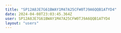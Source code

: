 ```yaml
---
title: "SP12A8JE7G61BWAY1M47A25CFW0TJ9A6QQB1ATYD4"
date: 2024-04-08T23:03:45.364Z
user: SP12A8JE7G61BWAY1M47A25CFW0TJ9A6QQB1ATYD4
layout: "users"
---
```

    